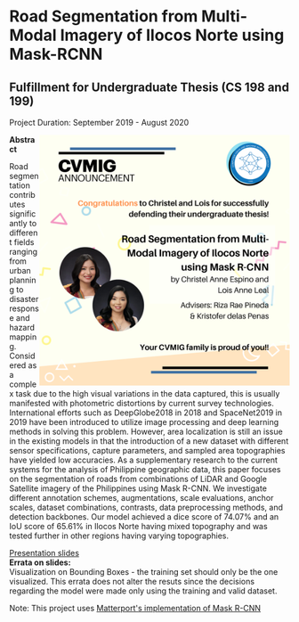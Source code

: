 # Road Segmentation from Multi-Modal Imagery of Ilocos Norte using Mask-RCNN
## Fulfillment for Undergraduate Thesis (CS 198 and 199)
Project Duration: September 2019 - August 2020 

<img align="right" src="https://github.com/lbleal1/CS198-199-CVMIG-Thesis/blob/master/assets/cvmig_announcements.png" width="450">

**Abstract**

Road segmentation contributes significantly to different fields ranging from urban planning to disaster response and hazard mapping. Considered as a complex task due to the high visual variations in the data captured, this is usually manifested with photometric distortions by current survey technologies. International efforts such as DeepGlobe2018 in 2018 and SpaceNet2019 in 2019 have been introduced to utilize image processing and deep learning methods in solving this problem. However, area localization is still an issue in the existing models in that the introduction of a new dataset with different sensor specifications, capture parameters, and sampled area topographies have yielded low accuracies. As a supplementary research to the current systems for the analysis of Philippine geographic data, this paper focuses on the segmentation of roads from combinations of LiDAR and Google Satellite imagery of the Philippines using Mask R-CNN. We investigate different annotation schemes, augmentations, scale evaluations, anchor scales, dataset combinations, contrasts, data preprocessing methods, and detection backbones. Our model achieved a dice score of 74.07% and an IoU score of 65.61% in Ilocos Norte having mixed topography and was tested further in other regions having varying topographies.

[Presentation slides](https://github.com/lbleal1/CS198-199-CVMIG-Thesis/blob/master/assets/%5BCS%20199-Espino-Leal%5D%20Final%20Thesis%20Presentation.pdf) 
<br>
**Errata on slides:** <br>
Visualization on Bounding Boxes - the training set should only be the one visualized. This errata does not alter the resuts since the decisions regarding the model were made only using the training and valid dataset. 

Note:
This project uses [Matterport's implementation of Mask R-CNN](https://github.com/matterport/Mask_RCNN)
